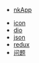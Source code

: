 <!--
 * @version: 1.0.0
 * @Date: 2019-06-21 11:05:37
 * @LastEditTime: 2019-09-05 20:43:18
 -->
* [nkApp](view/App/Flutter/project/project.md)
<!-- * [widget](view/App/Flutter/project/widget.md) -->
* [icon](view/App/Flutter/project/icon.md)
* [dio](view/App/Flutter/project/dio.md)
* [json](view/App/Flutter/project/json.md)
* [redux](view/App/Flutter/project/redux.md)
* [问题](view/App/Flutter/project/problem.md)